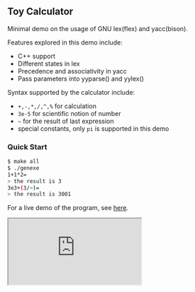 ## Toy Calculator

Minimal demo on the usage of GNU lex(flex) and yacc(bison).

Features explored in this demo include:
* C++ support
* Different states in lex
* Precedence and associativity in yacc
* Pass parameters into yyparse() and yylex()

Syntax supported by the calculator include:

* `+,-,*,/,^,%` for calculation
* `3e-5` for scientific notion of number
* `~` for the result of last expression
* special constants, only `pi` is supported in this demo

### Quick Start

```bash
$ make all
$ ./genexe
1+1*2=
> the result is 3
3e3+(3/~)=
> the result is 3001
```

For a live demo of the program, see [here](http://showterm.io/f0c90e76c3437f1f37dbb).

<iframe src="http://showterm.io/f0c90e76c3437f1f37dbb"></iframe>

